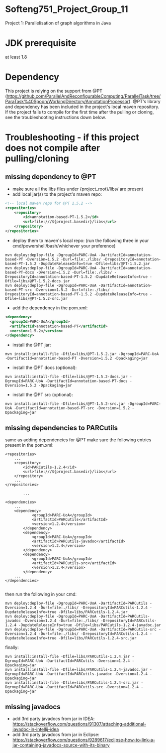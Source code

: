 # Softeng751_Project_Group_11
Project 1:  Parallelisation of graph algorithms in Java

# JDK prerequisite
at least 1.8

# Dependency
This project is relying on the support from @PT (https://github.com/ParallelAndReconfigurableComputing/ParallelTask/tree/ParaTask%40Spoon/WorkingDirectory/AnnotationProcessor). @PT's library and dependency has been included in the project's local maven repository. If the project fails to compile for the first time after the pulling or cloning, see the troubleshooting instructions down below.

# Troubleshooting - if this project does not compile after pulling/cloning
## missing dependency to @PT
- make sure all the libs files under {project_root}/libs/ are present
- add local jar(s) to the project's maven repo:
```xml
<!-- local maven repo for @PT 1.5.2 -->
<repositories>
    <repository>
        <id>annotation-based-PT-1.5.2</id>
        <url>file:///${project.basedir}/libs</url>
    </repository>
</repositories>
```
- deploy them to maven's local repo: (run the following three in your cmd/powershell/bash/whichever your preference)
```
mvn deploy:deploy-file -DgroupId=PARC-UoA -DartifactId=annotation-based-PT -Dversion=1.5.2 -Durl=file:./libs/ -DrepositoryId=annotation-based-PT-1.5.2 -DupdateReleaseInfo=true -Dfile=libs/@PT-1.5.2.jar
mvn deploy:deploy-file -DgroupId=PARC-UoA -DartifactId=annotation-based-PT-docs -Dversion=1.5.2 -Durl=file:./libs/ -DrepositoryId=annotation-based-PT-1.5.2 -DupdateReleaseInfo=true -Dfile=libs/@PT-1.5.2-docs.jar
mvn deploy:deploy-file -DgroupId=PARC-UoA -DartifactId=annotation-based-PT-src -Dversion=1.5.2 -Durl=file:./libs/ -DrepositoryId=annotation-based-PT-1.5.2 -DupdateReleaseInfo=true -Dfile=libs/@PT-1.5.2-src.jar
```
- add the dependency in the pom.xml:
```xml
<dependency>
  <groupId>PARC-UoA</groupId>
  <artifactId>annotation-based-PT</artifactId>
  <version>1.5.2</version>
</dependency>
```
- install the @PT jar:
```
mvn install:install-file -Dfile=libs/@PT-1.5.2.jar -DgroupId=PARC-UoA -DartifactId=annotation-based-PT -Dversion=1.5.2 -Dpackaging=jar
```
- install the @PT docs (optional):
```
mvn install:install-file -Dfile=libs/@PT-1.5.2-docs.jar -DgroupId=PARC-UoA -DartifactId=annotation-based-PT-docs -Dversion=1.5.2 -Dpackaging=jar
```
- install the @PT src (optional):
```
mvn install:install-file -Dfile=libs/@PT-1.5.2-src.jar -DgroupId=PARC-UoA -DartifactId=annotation-based-PT-src -Dversion=1.5.2 -Dpackaging=jar
```

## missing dependencies to PARCutils
same as adding dependencies for @PT
make sure the following entries present in the pom.xml:
```
<repositories>
    ...
    <repository>
        <id>PARCutils-1.2.4</id>
        <url>file:///${project.basedir}/libs</url>
    </repository>
    ...
</repositories>
        
        ...
        
<dependencies>
    ...
    <dependency>
            <groupId>PARC-UoA</groupId>
            <artifactId>PARCutils</artifactId>
            <version>1.2.4</version>
        </dependency>
        <dependency>
            <groupId>PARC-UoA</groupId>
            <artifactId>PARCutils-javadoc</artifactId>
            <version>1.2.4</version>
        </dependency>
        <dependency>
            <groupId>PARC-UoA</groupId>
            <artifactId>PARCutils-src</artifactId>
            <version>1.2.4</version>
        </dependency>
    ...
</dependencies>
        
```
then run the following in your cmd:
```
mvn deploy:deploy-file -DgroupId=PARC-UoA -DartifactId=PARCutils -Dversion=1.2.4 -Durl=file:./libs/ -DrepositoryId=PARCutils-1.2.4 -DupdateReleaseInfo=true -Dfile=libs/PARCutils-1.2.4.jar
mvn deploy:deploy-file -DgroupId=PARC-UoA -DartifactId=PARCutils-javadoc -Dversion=1.2.4 -Durl=file:./libs/ -DrepositoryId=PARCutils-1.2.4 -DupdateReleaseInfo=true -Dfile=libs/PARCutils-1.2.4-javadoc.jar
mvn deploy:deploy-file -DgroupId=PARC-UoA -DartifactId=PARCutils-src -Dversion=1.2.4 -Durl=file:./libs/ -DrepositoryId=PARCutils-1.2.4 -DupdateReleaseInfo=true -Dfile=libs/PARCutils-1.2.4-src.jar
```
finally:
```
mvn install:install-file -Dfile=libs/PARCutils-1.2.4.jar -DgroupId=PARC-UoA -DartifactId=PARCutils -Dversion=1.2.4 -Dpackaging=jar
mvn install:install-file -Dfile=libs/PARCutils-1.2.4-javadoc.jar -DgroupId=PARC-UoA -DartifactId=PARCutils-javadoc -Dversion=1.2.4 -Dpackaging=jar
mvn install:install-file -Dfile=libs/PARCutils-1.2.4-src.jar -DgroupId=PARC-UoA -DartifactId=PARCutils-src -Dversion=1.2.4 -Dpackaging=jar
```

## missing javadocs
- add 3rd party javadocs from jar in IDEA: https://stackoverflow.com/questions/91307/attaching-additional-javadoc-in-intellij-idea
- add 3rd party javadocs from jar in Eclipse: https://stackoverflow.com/questions/9289617/eclipse-how-to-link-a-jar-containing-javadocs-source-with-its-binary
